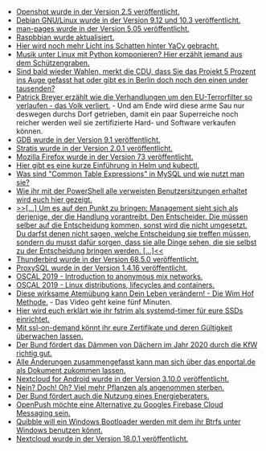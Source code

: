 * [Openshot wurde in der Version 2.5 veröffentlicht.](https://www.pro-linux.de/news/1/27784/video-editor-openshot-250-mit-unterst%C3%BCtzung-f%C3%BCr-hardware-de-encod.html)
* [Debian GNU/Linux wurde in der Version 9.12 und 10.3 veröffentlicht.](https://www.pro-linux.de/news/1/27783/debian-gnulinux-912-und-103-freigegeben.html)
* [man-pages wurde in der Version 5.05 veröffentlicht.](http://linux-man-pages.blogspot.com/2020/02/man-pages-505-is-released.html)
* [Raspbbian wurde aktualisiert.](https://www.pro-linux.de/news/1/27782/rpi-distribution-raspbian-aktualisiert.html)
* [Hier wird noch mehr Licht ins Schatten hinter YaCy gebracht.](https://opensource.com/article/20/2/yacy-search-engine-hacks)
* [Musik unter Linux mit Python komponieren? Hier erzählt jemand aus dem Schützengraben.](https://opensource.com/article/20/2/linux-open-source-music)
* [Sind bald wieder Wahlen, merkt die CDU, dass Sie das Projekt 5 Prozent ins Auge gefasst hat oder gibt es in Berlin doch noch den einen under tausenden?](https://tuxproject.de/blog/2020/02/plini-pastures/)
* [Patrick Breyer erzählt wie die Verhandlungen um den EU-Terrorfilter so verlaufen - das Volk verliert.](https://www.patrick-breyer.de/?p=589520) - Und am Ende wird diese arme Sau nur deswegen durchs Dorf getrieben, damit ein paar Superreiche noch reicher werden weil sie zertifizierte Hard- und Software verkaufen können.
* [GDB wurde in der Version 9.1 veröffentlicht.](https://sourceware.org/git/gitweb.cgi?p=binutils-gdb.git;a=blob_plain;f=gdb/NEWS;hb=gdb-9.1-release)
* [Stratis wurde in der Version 2.0.1 veröffentlicht.](https://www.phoronix.com/scan.php?page=news_item&px=Stratis-2.0.1-Released)
* [Mozilla Firefox wurde in der Version 73 veröffentlicht.](http://www.phoronix.com/scan.php?page=news_item&px=Firefox-73-Released)
* [Hier gibt es eine kurze Einführung in Helm und kubectl.](https://opensource.com/article/20/2/kubectl-helm-commands)
* [Was sind "Common Table Expressions" in MySQL und wie nutzt man sie?](https://www.percona.com/blog/2020/02/10/introduction-to-mysql-8-0-common-table-expressions-part-1/)
* [Wie ihr mit der PowerShell alle verweisten Benutzersitzungen erhaltet wird euch hier gezeigt.](https://www.powershellbros.com/disconnected-sessions-domain-controllers/)
* [>>[...] Um es auf den Punkt zu bringen: Management sieht sich als derjenige, der die Handlung vorantreibt. Den Entscheider. Die müssen selber auf die Entscheidung kommen, sonst wird die nicht umgesetzt. Du darfst denen nicht sagen, welche Entscheidung sie treffen müssen, sondern du musst dafür sorgen, dass sie alle Dinge sehen, die sie selbst zu der Entscheidung bringen werden. [...]<<](https://blog.fefe.de/?ts=a0bd7f89)
* [Thunderbird wurde in der Version 68.5.0 veröffentlicht.](https://www.ghacks.net/2020/02/12/thunderbird-68-5-0-out-with-new-features-and-security-updates/)
* [ProxySQL wurde in der Version 1.4.16 veröffentlicht.](https://www.percona.com/blog/2020/02/11/proxysql-1-4-16-and-updated-proxysql-admin-tool/)
* [OSCAL 2019 - Introduction to anonymous mix networks.](https://mirror.netcologne.de/CCC/events/oscal/2019/h264-hd/oscal2019-11-eng-Introduction_to_Anonymous_Mix_Networks_hd.mp4)
* [OSCAL 2019 - Linux distributions, lifecycles and containers.](https://berlin-ak.ftp.media.ccc.de/events/oscal/2019/h264-hd/oscal2019-7-eng-Linux_distributions_lifecycles_and_containers_hd.mp4)
* [Diese wirksame Atemübung kann Dein Leben verändern! - Die Wim Hof Methode.](https://www.welt-im-wandel.tv/video/diese-wirksame-atemuebung-kann-dein-leben-veraendern-die-wim-hof-methode/) - Das Video geht keine fünf Minuten.
* [Hier wird euch erklärt wie ihr fstrim als systemd-timer für eure SSDs einrichtet.](https://opensource.com/article/20/2/trim-solid-state-storage-linux)
* [Mit ssl-on-demand könnt ihr eure Zertifikate und deren Gültigkeit überwachen lassen.](https://opensource.com/article/20/2/ssl-demand)
* [Der Bund fördert das Dämmen von Dächern im Jahr 2020 durch die KfW richtig gut.](https://www.sonnenseite.com/de/tipps/so-dmmen-hauseigentmer-ihr-dach-richtig.html)
* [Alle Änderungen zusammengefasst kann man sich über das enportal.de als Dokument zukommen lassen.](https://www.enportal.de/infobroschure-energiekosten-2020/)
* [Nextcloud for Android wurde in der Version 3.10.0 veröffentlicht.](https://nextcloud.com/blog/nextcloud-3-10-0-for-android-is-here-bringing-collaborative-tools-dark-mode-rich-workspaces-and-more/)
* [Nein? Doch! Oh? Viel mehr Pflanzen als angenommen sterben.](https://www.sonnenseite.com/de/umwelt/viele-pflanzenarten-wohl-strker-gefhrdet-als-bisher-angenommen.html)
* [Der Bund fördert auch die Nutzung eines Energieberaters.](https://www.sonnenseite.com/de/tipps/bund-erhht-zuschsse-fr-gebudeenergieberatung.html)
* [OpenPush möchte eine Alternative zu Googles Firebase Cloud Messaging sein.](https://www.kuketz-blog.de/openpush-open-source-alternative-zu-google-firebase-cloud-messaging/)
* [Quibble will ein Windows Bootloader werden mit dem ihr Btrfs unter Windows benutzen könnt.](https://www.phoronix.com/scan.php?page=news_item&px=Quibble-Open-Source-Windows-BL)
* [Nextcloud wurde in der Version 18.0.1 veröffentlicht.](https://nextcloud.com/blog/nextcloud-18-0-1-is-out/)
